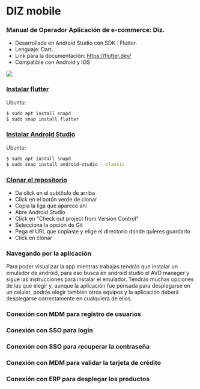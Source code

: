 # DIZ mobile
### Manual de Operador Aplicación de e-commerce: Diz.

- Desarrollada en Android Studio con SDK : Flutter.
- Lenguaje: Dart.
- Link para la documentación: https://flutter.dev/
- Compatible con Android y IOS

![](https://raw.githubusercontent.com/sanchezpili6/diz/master/diz_mobile/assets/images/diz.png)

### [Instalar flutter](https://flutter.dev/docs/get-started/install)
Ubuntu: 
```sh
$ sudo apt install snapd
$ sudo snap install flutter
```

### [Instalar Android Studio](https://developer.android.com/studio)
Ubuntu: 
```sh
$ sudo apt install snapd
$ sudo snap install android-studio --classic
```

### [Clonar el repositorio](https://github.com/sanchezpili6/diz)
- Da click en el subtítulo de arriba
- Click en el botón verde de clonar
- Copia la liga que aparece ahí
- Abre Android Studio 
- Click en "Check out project from Version Control"
- Selecciona la opción de Git
- Pega el URL que copiaste y elige el directorio donde quieres guardarlo
- Click en clonar

### Navegando por la aplicación

Para poder visualizar la app mientras trabajas tendrás que instalar un emulador de android, para eso busca en android studio el AVD manager y sigue las instrucciones para instalar el emulador. 
Tendrás muchas opciones de las que elegir y, aunque la aplicación fue pensada para desplegarse en un celular, podrás elegir también otros equipos y la aplicación deberá desplegarse correctamente en cualquiera de ellos. 

### Conexión con MDM para registro de usuarios
### Conexión con SSO para login
### Conexión con SSO para recuperar la contraseña
### Conexión con MDM para validar la tarjeta de crédito
### Conexión con ERP para desplegar los productos
